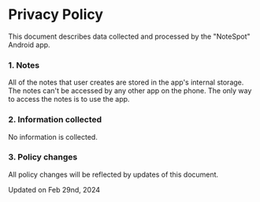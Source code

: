 # Privacy Policy

This document describes data collected and processed by the "NoteSpot" Android app.

### 1. Notes
All of the notes that user creates are stored in the app's internal storage. The notes can't be accessed by any other app on the phone. The only way to access the notes is to use the app.

### 2. Information collected
No information is collected.

### 3. Policy changes
All policy changes will be reflected by updates of this document.




Updated on Feb 29nd, 2024
